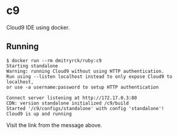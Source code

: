 # c9

Cloud9 IDE using docker.

## Running

```terminal
$ docker run --rm dmitryrck/ruby:c9
Starting standalone
Warning: running Cloud9 without using HTTP authentication.
Run using --listen localhost instead to only expose Cloud9 to localhost,
or use -a username:password to setup HTTP authentication

Connect server listening at http://172.17.0.3:80
CDN: version standalone initialized /c9/build
Started '/c9/configs/standalone' with config 'standalone'!
Cloud9 is up and running
```

Visit the link from the message above.
